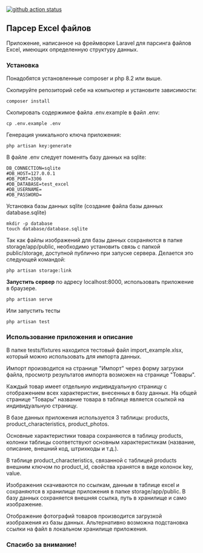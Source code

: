 [![github action status](https://github.com/petrdobr/test_assignment_excel_parser/workflows/Laravel/badge.svg)](../../actions)
## Парсер Excel файлов
Приложение, написанное на фреймворке Laravel для парсинга файлов Excel, имеющих определенную структуру данных.

### Установка
Понадобятся установленные composer и php 8.2 или выше.

Скопируйте репозиторий себе на компьютер и установите зависимости:
```
composer install
```
Скопировать содержимое файла .env.example в файл .env:
```
cp .env.example .env
```
Генерация уникального ключа приложения:
```
php artisan key:generate
```
В файле .env следует поменять базу данных на sqlite:
```env
DB_CONNECTION=sqlite
#DB_HOST=127.0.0.1
#DB_PORT=3306
#DB_DATABASE=test_excel
#DB_USERNAME=
#DB_PASSWORD=
```
Установка базы данных sqlite (создание файла базы данных database.sqlite)
```
mkdir -p database
touch database/database.sqlite
```
Так как файлы изображений для базы данных сохраняются в папке storage/app/public, необходимо установить связь с папкой public/storage, доступной публично при запуске сервера. Делается это следующей командой:
```
php artisan storage:link
```

**Запустить сервер** по адресу localhost:8000, использовать приложение в браузере.
```
php artisan serve
```
Или запустить тесты
```
php artisan test
```

### Использование приложения и описание
В папке tests/fixtures находится тестовый файл import_example.xlsx, который можно использовать для импорта данных. 

Импорт производится на странице "Импорт" через форму загрузки файла, просмотр результатов импорта возможен на странице "Товары".

Каждый товар имеет отдельную индивидуальную страницу с отображением всех характеристик, внесенных в базу данных. На общей странице "Товары" название товара в таблице является ссылкой на индивидуальную страницу.

В базе данных приложения используется 3 таблицы: products, product_characteristics, product_photos.

Основные характеристики товара сохраняются в таблицу products, колонки таблицы соответствуют основным характеристикам (название, описание, внешний код, штрихкоды и т.д.).

В таблице product_characteristics, связанной с таблицей products внешним ключом по product_id, свойства хранятся в виде колонок key, value.

Изображения скачиваются по ссылкам, данным в таблице excel и сохраняются в хранилище приложения в папке storage/app/public. В базу данных сохраняется внешняя ссылка, путь в хранилище и само изображение. 

Отображение фотографий товаров производится загрузкой изображения из базы данных. Альтернативно возможна подстановка ссылки на файл в локальном хранилище приложения.

### Спасибо за внимание!
